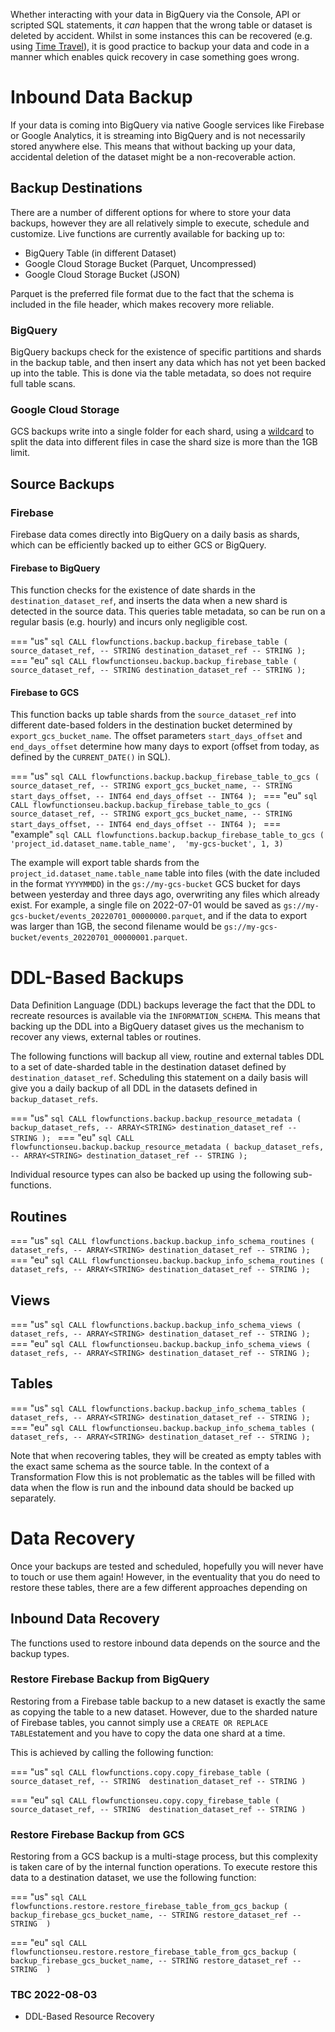 Whether interacting with your data in BigQuery via the Console, API or scripted SQL statements, it _can_ happen that the wrong table or dataset is deleted by accident.  Whilst in some instances this can be recovered (e.g. using [Time Travel](https://cloud.google.com/bigquery/docs/time-travel)), it is good practice to backup your data and code in a manner which enables quick recovery in case something goes wrong.

# Inbound Data Backup
If your data is coming into BigQuery via native Google services like Firebase or Google Analytics, it is streaming into BigQuery and is not necessarily stored anywhere else.  This means that without backing up your data, accidental deletion of the dataset might be a non-recoverable action.

## Backup Destinations
There are a number of different options for where to store your data backups, however they are all relatively simple to execute, schedule and customize.  Live functions are currently available for backing up to:

- BigQuery Table (in different Dataset)
- Google Cloud Storage Bucket (Parquet, Uncompressed)
- Google Cloud Storage Bucket (JSON)

Parquet is the preferred file format due to the fact that the schema is included in the file header, which makes recovery more reliable.

### BigQuery
BigQuery backups check for the existence of specific partitions and shards in the backup table, and then insert any data which has not yet been backed up into the table.  This is done via the table metadata, so does not require full table scans.

### Google Cloud Storage
GCS backups write into a single folder for each shard, using a [wildcard](https://cloud.google.com/bigquery/docs/exporting-data#exporting_data_into_one_or_more_files) to split the data into different files in case the shard size is more than the 1GB limit.

## Source Backups
### Firebase
Firebase data comes directly into BigQuery on a daily basis as shards, which can be efficiently backed up to either GCS or BigQuery.  

#### Firebase to BigQuery
This function checks for the existence of date shards in the `destination_dataset_ref`, and inserts the data when a new shard is detected in the source data.  This queries table metadata, so can be run on a regular basis (e.g. hourly) and incurs only negligible cost.

=== "us" 
    ```sql
    CALL flowfunctions.backup.backup_firebase_table (
            source_dataset_ref, -- STRING
            destination_dataset_ref -- STRING
            );
    ```
=== "eu" 
    ```sql
    CALL flowfunctionseu.backup.backup_firebase_table (
            source_dataset_ref, -- STRING
            destination_dataset_ref -- STRING
            );
    ```

#### Firebase to GCS
This function backs up table shards from the `source_dataset_ref` into different date-based folders in the destination bucket determined by `export_gcs_bucket_name`. The offset parameters `start_days_offset` and `end_days_offset` determine how many days to export (offset from today, as defined by the `CURRENT_DATE()` in SQL).

=== "us" 
    ```sql
    CALL flowfunctions.backup.backup_firebase_table_to_gcs (
            source_dataset_ref, -- STRING
            export_gcs_bucket_name, -- STRING
            start_days_offset, -- INT64
            end_days_offset -- INT64
            );
    ```
=== "eu" 
    ```sql
    CALL flowfunctionseu.backup.backup_firebase_table_to_gcs (
            source_dataset_ref, -- STRING
            export_gcs_bucket_name, -- STRING
            start_days_offset, -- INT64
            end_days_offset -- INT64
            );
    ```
=== "example" 
    ```sql
    CALL flowfunctions.backup.backup_firebase_table_to_gcs (
            'project_id.dataset_name.table_name', 
            'my-gcs-bucket', 1, 3)
    ```

The example will export table shards from the `project_id.dataset_name.table_name` table into files (with the date included in the format `YYYYMMDD`) in the `gs://my-gcs-bucket` GCS bucket for days between yesterday and three days ago, overwriting any files which already exist.  For example, a single file on 2022-07-01 would be saved as `gs://my-gcs-bucket/events_20220701_00000000.parquet`, and if the data to export was larger than 1GB, the second filename would be `gs://my-gcs-bucket/events_20220701_00000001.parquet`.  

# DDL-Based Backups
Data Definition Language (DDL) backups leverage the fact that the DDL to recreate resources is available via the `INFORMATION_SCHEMA`.  This means that backing up the DDL into a BigQuery dataset gives us the mechanism to recover any views, external tables or routines.

The following functions will backup all view, routine and external tables DDL to a set of date-sharded table in the destination dataset defined by `destination_dataset_ref`.  Scheduling this statement on a daily basis will give you a daily backup of all DDL in the datasets defined in `backup_dataset_refs`.

=== "us" 
    ```sql
    CALL flowfunctions.backup.backup_resource_metadata (
            backup_dataset_refs, -- ARRAY<STRING>
            destination_dataset_ref -- STRING
            );
    ```
=== "eu" 
    ```sql
    CALL flowfunctionseu.backup.backup_resource_metadata (
            backup_dataset_refs, -- ARRAY<STRING>
            destination_dataset_ref -- STRING
            );
    ```

Individual resource types can also be backed up using the following sub-functions.

## Routines
=== "us" 
    ```sql
    CALL flowfunctions.backup.backup_info_schema_routines (
            dataset_refs, -- ARRAY<STRING>
            destination_dataset_ref -- STRING
            );
    ```
=== "eu" 
    ```sql
    CALL flowfunctionseu.backup.backup_info_schema_routines (
            dataset_refs, -- ARRAY<STRING>
            destination_dataset_ref -- STRING
            );
    ```

## Views
=== "us" 
    ```sql
    CALL flowfunctions.backup.backup_info_schema_views (
            dataset_refs, -- ARRAY<STRING>
            destination_dataset_ref -- STRING
            );
    ```
=== "eu" 
    ```sql
    CALL flowfunctionseu.backup.backup_info_schema_views (
            dataset_refs, -- ARRAY<STRING>
            destination_dataset_ref -- STRING
            );
    ```

## Tables
=== "us" 
    ```sql
    CALL flowfunctions.backup.backup_info_schema_tables (
            dataset_refs, -- ARRAY<STRING>
            destination_dataset_ref -- STRING
            );
    ```
=== "eu" 
    ```sql
    CALL flowfunctionseu.backup.backup_info_schema_tables (
            dataset_refs, -- ARRAY<STRING>
            destination_dataset_ref -- STRING
            );
    ```

Note that when recovering tables, they will be created as empty tables with the exact same schema as the source table.  In the context of a Transformation Flow this is not problematic as the tables will be filled with data when the flow is run and the inbound data should be backed up separately.

# Data Recovery
Once your backups are tested and scheduled, hopefully you will never have to touch or use them again!  However, in the eventuality that you do need to restore these tables, there are a few different approaches depending on 

## Inbound Data Recovery
The functions used to restore inbound data depends on the source and the backup types.

### Restore Firebase Backup from BigQuery
Restoring from a Firebase table backup to a new dataset is exactly the same as copying the table to a new dataset.  However, due to the sharded nature of Firebase tables, you cannot simply use a `CREATE OR REPLACE TABLE`statement and you have to copy the data one shard at a time.  

This is achieved by calling the following function:


=== "us" 
    ```sql
    CALL flowfunctions.copy.copy_firebase_table (
        source_dataset_ref, -- STRING 
        destination_dataset_ref -- STRING
        )
    ```

=== "eu" 
    ```sql
    CALL flowfunctionseu.copy.copy_firebase_table (
        source_dataset_ref, -- STRING 
        destination_dataset_ref -- STRING
        )
    ```

### Restore Firebase Backup from GCS
Restoring from a GCS backup is a multi-stage process, but this complexity is taken care of by the internal function operations.  To execute restore this data to a destination dataset, we use the following function:

=== "us" 
    ```sql
    CALL flowfunctions.restore.restore_firebase_table_from_gcs_backup (
        backup_firebase_gcs_bucket_name, -- STRING
        restore_dataset_ref -- STRING 
        )
    ```

=== "eu" 
    ```sql
    CALL flowfunctionseu.restore.restore_firebase_table_from_gcs_backup (
        backup_firebase_gcs_bucket_name, -- STRING
        restore_dataset_ref -- STRING 
        )
    ```


### TBC 2022-08-03
- DDL-Based Resource Recovery
